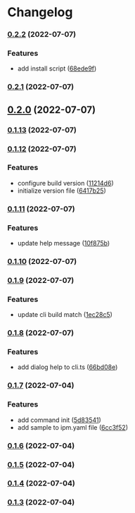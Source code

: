 # Changelog


### [0.2.2](https://github.com/JonDotsoy/icon-package-manager/compare/v0.2.1...v0.2.2) (2022-07-07)


### Features

* add install script ([68ede9f](https://github.com/JonDotsoy/icon-package-manager/commit/68ede9f7550593c0e6d20fdf8b607c8749a039b1))

### [0.2.1](https://github.com/JonDotsoy/icon-package-manager/compare/v0.2.0...v0.2.1) (2022-07-07)

## [0.2.0](https://github.com/JonDotsoy/icon-package-manager/compare/v0.1.13...v0.2.0) (2022-07-07)

### [0.1.13](https://github.com/JonDotsoy/icon-package-manager/compare/v0.1.12...v0.1.13) (2022-07-07)

### [0.1.12](https://github.com/JonDotsoy/icon-package-manager/compare/v0.1.11...v0.1.12) (2022-07-07)


### Features

* configure build version ([11214d6](https://github.com/JonDotsoy/icon-package-manager/commit/11214d68edfbf7903d1174ac504c530bfbd7b7fd))
* initialize version file ([6417b25](https://github.com/JonDotsoy/icon-package-manager/commit/6417b252d3465ddeef9d386a5b58cf55646d31f4))

### [0.1.11](https://github.com/JonDotsoy/icon-package-manager/compare/v0.1.10...v0.1.11) (2022-07-07)


### Features

* update help message ([10f875b](https://github.com/JonDotsoy/icon-package-manager/commit/10f875b1734a5b16de887749ca67f29cb00de6fd))

### [0.1.10](https://github.com/JonDotsoy/icon-package-manager/compare/v0.1.9...v0.1.10) (2022-07-07)

### [0.1.9](https://github.com/JonDotsoy/icon-package-manager/compare/v0.1.8...v0.1.9) (2022-07-07)


### Features

* update cli build match ([1ec28c5](https://github.com/JonDotsoy/icon-package-manager/commit/1ec28c5eb5281e5eecc23bac7d2d94200ae2f808))

### [0.1.8](https://github.com/JonDotsoy/icon-package-manager/compare/v0.1.7...v0.1.8) (2022-07-07)


### Features

* add dialog help to cli.ts ([66bd08e](https://github.com/JonDotsoy/icon-package-manager/commit/66bd08ef63c0c9ff312a1f808cc56a8b9d19648d))

### [0.1.7](https://github.com/JonDotsoy/icon-package-manager/compare/v0.1.6...v0.1.7) (2022-07-04)


### Features

* add command init ([5d83541](https://github.com/JonDotsoy/icon-package-manager/commit/5d83541f20f2dcaadff7d0773a62b959c64d6759))
* add sample to ipm.yaml file ([6cc3f52](https://github.com/JonDotsoy/icon-package-manager/commit/6cc3f5204e02edb94e2fbb12e9083141cccd4654))

### [0.1.6](https://github.com/JonDotsoy/icon-package-manager/compare/v0.1.5...v0.1.6) (2022-07-04)

### [0.1.5](https://github.com/JonDotsoy/icon-package-manager/compare/v0.1.4...v0.1.5) (2022-07-04)

### [0.1.4](https://github.com/JonDotsoy/icon-package-manager/compare/v0.1.3...v0.1.4) (2022-07-04)

### [0.1.3](https://github.com/JonDotsoy/icon-package-manager/compare/v0.1.3-beta...v0.1.3) (2022-07-04)
